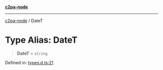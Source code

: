 [**c2pa-node**](../README.md)

***

[c2pa-node](../README.md) / DateT

# Type Alias: DateT

> **DateT** = `string`

Defined in: [types.d.ts:21](https://github.com/contentauth/c2pa-node-v2/blob/5303c5fd1e9a72d23f327699b48a7620e901a41c/js-src/types.d.ts#L21)
